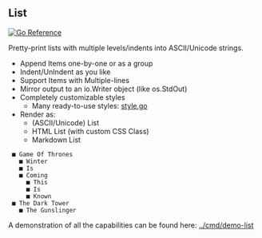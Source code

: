 ## List
[![Go Reference](https://pkg.go.dev/badge/github.com/mgb/go-pretty/list.svg)](https://pkg.go.dev/github.com/mgb/go-pretty/list)

Pretty-print lists with multiple levels/indents into ASCII/Unicode strings.

  - Append Items one-by-one or as a group
  - Indent/UnIndent as you like
  - Support Items with Multiple-lines
  - Mirror output to an io.Writer object (like os.StdOut)
  - Completely customizable styles
    - Many ready-to-use styles: [style.go](style.go)
  - Render as:
    - (ASCII/Unicode) List
    - HTML List (with custom CSS Class)
    - Markdown List

```
 ■ Game Of Thrones
   ■ Winter
   ■ Is
   ■ Coming
     ■ This
     ■ Is
     ■ Known
 ■ The Dark Tower
   ■ The Gunslinger
```

A demonstration of all the capabilities can be found here:
[../cmd/demo-list](../cmd/demo-list)
